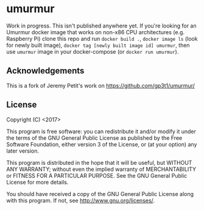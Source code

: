 # umurmur

Work in progress. This isn't published anywhere yet. If you're looking for an Umurmur docker image that works on non-x86 CPU architectures (e.g. Raspberry Pi) clone this repo and run `docker build .`, `docker image ls` (look for newly built image), `docker tag [newly built image id] umurmur`, then use `umurmur` image in your docker-compose (or `docker run umurmur`).

## Acknowledgements

This is a fork of Jeremy Petit's work on https://github.com/gp3t1/umurmur/

## License

Copyright (C) <2017> <gp3t1>

This program is free software: you can redistribute it and/or modify it under the terms of the GNU General Public License as published by the Free Software Foundation, either version 3 of the License, or (at your option) any later version.

This program is distributed in the hope that it will be useful, but WITHOUT ANY WARRANTY; without even the implied warranty of MERCHANTABILITY or FITNESS FOR A PARTICULAR PURPOSE.  See the GNU General Public License for more details.

You should have received a copy of the GNU General Public License along with this program.  If not, see <http://www.gnu.org/licenses/>.
